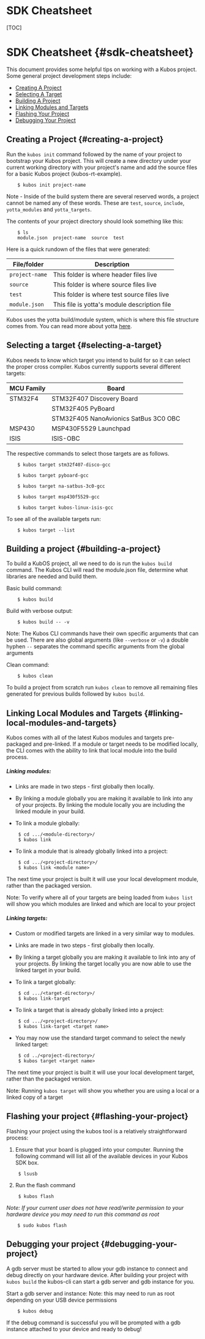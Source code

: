 # SDK Cheatsheet

[TOC]

# SDK Cheatsheet {#sdk-cheatsheet}

This document provides some helpful tips on working with a Kubos project. Some general project development steps include:

* [Creating A Project](#creating-a-project)
* [Selecting A Target](#selecting-a-target)
* [Building A Project](#building-a-project)
* [Linking Modules and Targets](#linking-local-modules-and-targets)
* [Flashing Your Project](#flashing-your-project)
* [Debugging Your Project](#debugging-your-project)


## Creating a Project {#creating-a-project}

Run the `kubos init` command followed by the name of your project to bootstrap your Kubos project. This will create a new directory under your current working directory with your project's name and add the source files for a basic Kubos project (kubos-rt-example).

        $ kubos init project-name

Note - Inside of the build system there are several reserved words, a project cannot be named any of these words. These are `test`, `source`, `include`, `yotta_modules` and `yotta_targets`.

The contents of your project directory should look something like this:

        $ ls
        module.json  project-name  source  test

Here is a quick rundown of the files that were generated:

| File/folder   | Description  |
| ------------- |-------------|
| `project-name` | This folder is where header files live |
| `source`   | This folder is where source files live |
| `test`    | This folder is where test source files live |
| `module.json` | This file is yotta's module description file |


Kubos uses the yotta build/module system, which is where this file structure comes from. You can read more about yotta [here](http://yottadocs.mbed.com/).

## Selecting a target {#selecting-a-target}

Kubos needs to know which target you intend to build for so it can select the proper cross compiler. Kubos currently supports several different targets:

| MCU Family   | Board  |
| ------------- |-------------|
| STM32F4 | STM32F407 Discovery Board |
|    |  STM32F405 PyBoard |
|  | STM32F405 NanoAvionics SatBus 3C0 OBC |
| MSP430     | MSP430F5529 Launchpad |
| ISIS       | ISIS-OBC |


The respective commands to select those targets are as follows.

        $ kubos target stm32f407-disco-gcc

        $ kubos target pyboard-gcc

        $ kubos target na-satbus-3c0-gcc

        $ kubos target msp430f5529-gcc

        $ kubos target kubos-linux-isis-gcc

To see all of the available targets run:

        $ kubos target --list

## Building a project {#building-a-project}

To build a KubOS project, all we need to do is run the `kubos build` command. The Kubos CLI will read the module.json file, determine what libraries are needed and build them.

Basic build command:

        $ kubos build

Build with verbose output:

        $ kubos build -- -v

Note: The Kubos CLI commands have their own specific arguments that can be used. There are also global arguments (like `--verbose` or `-v`) a double hyphen `--` separates the command specific arguments from the global arguments

Clean command:

        $ kubos clean

To build a project from scratch run `kubos clean` to remove all remaining files generated for previous builds followed by `kubos build`.

## Linking Local Modules and Targets {#linking-local-modules-and-targets}

Kubos comes with all of the latest Kubos modules and targets pre-packaged and pre-linked. If a module or target needs to be modified locally, the CLI comes with the ability to link that local module into the build process.

##### Linking modules:

 * Links are made in two steps - first globally then locally.

 * By linking a module globally you are making it available to link into any of your projects. By linking the module locally you are including the linked module in your build.

 * To link a module globally:

        $ cd .../<module-directory>/
        $ kubos link

 * To link a module that is already globally linked into a project:

        $ cd .../<project-directory>/
        $ kubos link <module name>

The next time your project is built it will use your local development module, rather than the packaged version.

Note: To verify where all of your targets are being loaded from `kubos list` will show you which modules are linked and which are local to your project

##### Linking targets:

 * Custom or modified targets are linked in a very similar way to modules.

 * Links are made in two steps - first globally then locally.

 * By linking a target globally you are making it available to link into any of your projects. By linking the target locally you are now able to use the linked target in your build.

 * To link a target globally:

        $ cd .../<target-directory>/
        $ kubos link-target

 * To link a target that is already globally linked into a project:

        $ cd .../<project-directory>/
        $ kubos link-target <target name>

 * You may now use the standard target command to select the newly linked target:

        $ cd ../<project-directory>/
        $ kubos target <target name>

The next time your project is built it will use your local development target, rather than the packaged version.

Note: Running `kubos target` will show you whether you are using a local or a linked copy of a target

## Flashing your project {#flashing-your-project}

Flashing your project using the kubos tool is a relatively straightforward process:

1. Ensure that your board is plugged into your computer. Running the following command will list all of the available devices in your Kubos SDK box.

        $ lsusb

2. Run the flash command

        $ kubos flash

*Note: If your current user does not have read/write permission to your hardware device you may need to run this command as root*

        $ sudo kubos flash

## Debugging your project {#debugging-your-project}

A gdb server must be started to allow your gdb instance to connect and debug directly on your hardware device.
After building your project with `kubos build` the kubos-cli can start a gdb server and gdb instance for you.

Start a gdb server and instance:
Note: this may need to run as root depending on your USB device permissions

        $ kubos debug

If the debug command is successful you will be prompted with a gdb instance attached to your device and ready to debug!

